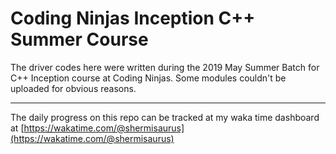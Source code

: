 # Coding Ninjas Inception C++ Summer Course

The driver codes here were written during the 2019 May Summer Batch for C++ Inception course at Coding Ninjas. Some modules couldn't be uploaded for obvious reasons.


***
The daily progress on this repo can be tracked at my waka time dashboard at [https://wakatime.com/@shermisaurus](https://wakatime.com/@shermisaurus)